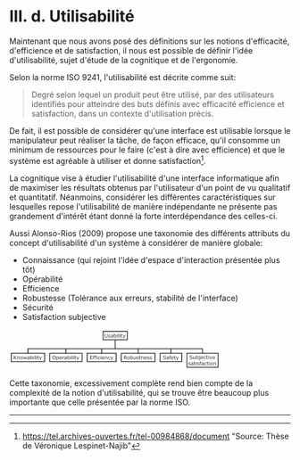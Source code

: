 # III. d. Utilisabilité 

Maintenant que nous avons posé des définitions sur les notions d'efficacité, d'efficience et de satisfaction, il nous est possible de définir l'idée d'utilisabilité, sujet d'étude de la cognitique et de l'ergonomie. 

Selon la norme ISO 9241, l'utilisabilité est décrite comme suit:

> Degré selon lequel un produit peut être utilisé, par des utilisateurs identifiés pour atteindre des buts définis avec efficacité efficience et satisfaction, dans un contexte d'utilisation précis. 

De fait, il est possible de considérer qu'une interface est utilisable lorsque le manipulateur peut réaliser la tâche, de façon efficace, qu'il consomme un minimum de ressources pour le faire (c'est à dire avec efficience) et que le système est agréable à utiliser et donne satisfaction[^1].

La cognitique vise à étudier l'utilisabilité d'une interface informatique afin de maximiser les résultats obtenus par l'utilisateur d'un point de vu qualitatif et quantitatif. Néanmoins, considérer les différentes caractéristiques sur lesquelles repose l'utilisabilité de manière indépendante ne présente pas grandement d'intérêt étant donné la forte interdépendance des celles-ci. 

Aussi Alonso-Rios (2009) propose une taxonomie des différents attributs du concept d'utilisabilité d'un système à considérer de manière globale:

* Connaissance (qui rejoint l'idée d'espace d'interaction présentée plus tôt)
* Opérabilité
* Efficience
* Robustesse (Tolérance aux erreurs, stabilité de l'interface)
* Sécurité 
* Satisfaction subjective

![Taxonomie de premier niveau proposée par Alonso-Rios](../res/usabilty.png)

Cette taxonomie, excessivement complète rend bien compte de la complexité de la notion d'utilisabilité, qui se trouve être beaucoup plus importante que celle présentée par la norme ISO. 

-----

[^1]: https://tel.archives-ouvertes.fr/tel-00984868/document "Source: Thèse de Véronique Lespinet-Najib"